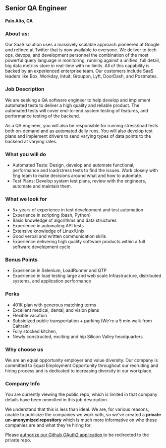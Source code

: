 ## Senior QA Engineer
#### Palo Alto, CA

### About us:
Our SaaS solution uses a massively scalable approach pioneered at Google and refined at Twitter that is now available to everyone. We deliver to tech ops, devops, and development personnel the combination of the most powerful query language in monitoring, running against a unified, full detail, big data metrics store in real-time with no limits. All of this capability is backed by an experienced enterprise team. Our customers include SaaS leaders like Box, Workday, Intuit, Groupon, Lyft, DoorDash, and Postmates.

### Job Description
We are seeking a QA software engineer to help develop and implement automated tests to deliver a high quality and reliable product. The automated tests will cover end-to-end system testing of features, and performance testing of the backend.

As a QA engineer, you will also be responsible for running stress/load tests both on-demand and as automated daily runs. You will also develop test plans and implement drivers to send varying types of data points to the backend at varying rates.

### What you will do
+	Automated Tests: Design, develop and automate functional, performance and load/stress tests to find the issues. Work closely with Eng team to make decisions around what and how to automate.
+	Test Plans: Develop system test plans, review with the engineers, automate and maintain them.

### What we look for
+	5+ years of experience in test development and test automation
+	Experience in scripting (bash, Python)
+	Basic knowledge of algorithms and data structures
+	Experience in automating API tests
+	Extensive knowledge of Linux/Unix
+	Good verbal and written communication skills
+	Experience delivering high quality software products within a full software development cycle

### Bonus Points
+	Experience in Selenium, LoadRunner and QTP
+	Experience in load testing large and web scale Infrastructure, distributed systems, and application performance

### Perks
+	401K plan with generous matching terms
+	Excellent medical, dental, and vision plans
+	Flexible vacation
+	Subsidized public transportation + parking (We're a 5 min walk from Caltrain)
+	Fully stocked kitchen,
+	Newly constructed, exciting and hip Silicon Valley headquarters

### Why choose us
We are an equal opportunity employer and value diversity. Our company is committed to Equal Employment Opportunity throughout our recruiting and hiring process and is dedicated to increasing diversity in our workplace.

### Company Info
You are currently viewing the public repo, which is limited in that company details have been ommitted in this job description.  
    
We understand that this is less than ideal.  We are, for various reasons, unable to publicize the companies we work with, so we've
created a **private un-anonymized repository** which is much more informative on who these companies are and what they're hiring for.  
    
Please [authorize our Github OAuth2 application ](http://localhost:3000/users/auth/github?job_id=v2f2zwzyb250-senior-qa-engineer) to be redirected to the private repo.
